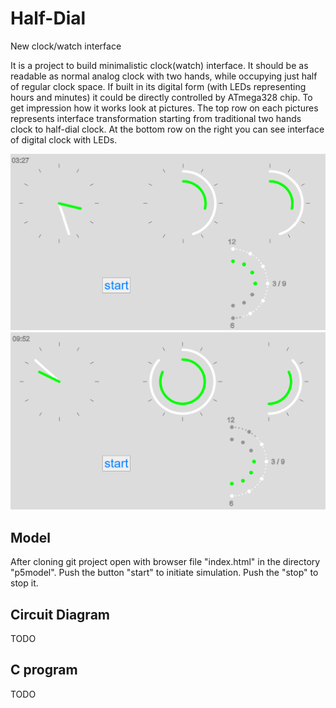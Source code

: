 # Half-Dial
New clock/watch interface

It is a project to build minimalistic clock(watch) interface. It should be as readable as normal analog clock with two hands, while occupying just half of 
regular clock space. If built in its digital form (with LEDs representing hours 
and minutes) it could be directly controlled by ATmega328 chip.
To get impression how it works look at pictures. The top row on each pictures represents interface transformation starting from traditional two hands clock to 
half-dial clock. At the bottom row on the right you can see interface of digital 
clock with LEDs.

![TIME1](./images/halfdial_3_27.png)
![TIME1](./images/halfdial_9_52.png)

## Model
After cloning git project open with browser file "index.html" in the directory 
"p5model". Push the button "start" to initiate simulation. Push the "stop" to 
stop it.

## Circuit Diagram
TODO

## C program
TODO
